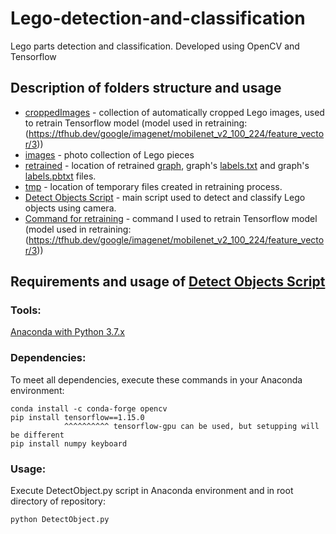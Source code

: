 # Lego-detection-and-classification
Lego parts detection and classification. Developed using OpenCV and Tensorflow

## Description of folders structure and usage
- [croppedImages](croppedImages) - collection of automatically cropped Lego images, used to retrain Tensorflow model (model used in retraining: (https://tfhub.dev/google/imagenet/mobilenet_v2_100_224/feature_vector/3))
- [images](images) - photo collection of Lego pieces
- [retrained](retrained) - location of retrained [graph](retrained/retrainedLego_graph.pb), graph's [labels.txt](retrained/labels.txt) and graph's [labels.pbtxt](retrained/retrainedLegoMap.pbtxt) files.
- [tmp](tmp) - location of temporary files created in retraining process.
- [Detect Objects Script](DetectObject.py) - main script used to detect and classify Lego objects using camera.
- [Command for retraining](Command_for_retraining.txt) - command I used to retrain Tensorflow model (model used in retraining: (https://tfhub.dev/google/imagenet/mobilenet_v2_100_224/feature_vector/3))

## Requirements and usage of [Detect Objects Script](DetectObject.py)
### Tools:
[Anaconda with Python 3.7.x](https://www.anaconda.com/distribution/)

### Dependencies:

To meet all dependencies, execute these commands in your Anaconda environment:
```
conda install -c conda-forge opencv
pip install tensorflow==1.15.0
            ^^^^^^^^^^ tensorflow-gpu can be used, but setupping will be different
pip install numpy keyboard
```

### Usage:

Execute DetectObject.py script in Anaconda environment and in root directory of repository:

```
python DetectObject.py
```
